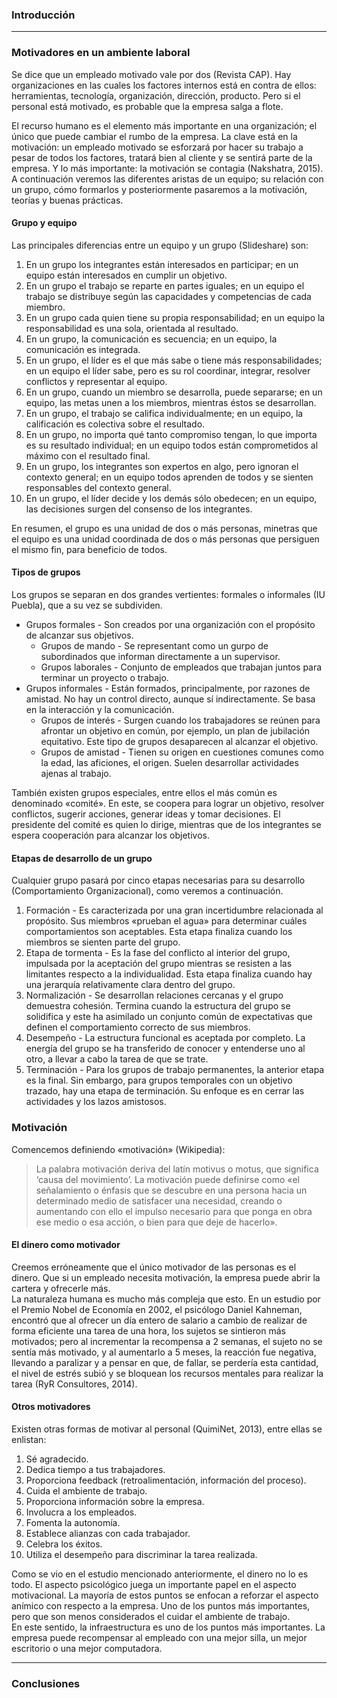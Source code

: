 ### Introducción

---

### Motivadores en un ambiente laboral

Se dice que un empleado motivado vale por dos (Revista CAP). Hay organizaciones en las cuales los factores internos está en contra de ellos: herramientas, tecnología, organización, dirección, producto. Pero si el personal está motivado, es probable que la empresa salga a flote.

El recurso humano es el elemento más importante en una organización; el único que puede cambiar el rumbo de la empresa. La clave está en la motivación: un empleado motivado se esforzará por hacer su trabajo a pesar de todos los factores, tratará bien al cliente y se sentirá parte de la empresa. Y lo más importante: la motivación se contagia (Nakshatra, 2015).  
A continuación veremos las diferentes aristas de un equipo; su relación con un grupo, cómo formarlos y posteriormente pasaremos a la motivación, teorías y buenas prácticas.

#### Grupo y equipo

Las principales diferencias entre un equipo y un grupo (Slideshare) son:

1. En un grupo los integrantes están interesados en participar; en un equipo están interesados en cumplir un objetivo.
2. En un grupo el trabajo se reparte en partes iguales; en un equipo el trabajo se distribuye según las capacidades y competencias de cada miembro.
3. En un grupo cada quien tiene su propia responsabilidad; en un equipo la responsabilidad es una sola, orientada al resultado.
4. En un grupo, la comunicación es secuencia; en un equipo, la comunicación es integrada.
5. En un grupo, el líder es el que más sabe o tiene más responsabilidades; en un equipo el líder sabe, pero es su rol coordinar, integrar, resolver conflictos y representar al equipo.
6. En un grupo, cuando un miembro se desarrolla, puede separarse; en un equipo, las metas unen a los miembros, mientras éstos se desarrollan.
7. En un grupo, el trabajo se califica individualmente; en un equipo, la calificación es colectiva sobre el resultado.
8. En un grupo, no importa qué tanto compromiso tengan, lo que importa es su resultado individual; en un equipo todos están comprometidos al máximo con el resultado final.
9. En un grupo, los integrantes son expertos en algo, pero ignoran el contexto general; en un equipo todos aprenden de todos y se sienten responsables del contexto general.
10. En un grupo, el líder decide y los demás sólo obedecen; en un equipo, las decisiones surgen del consenso de los integrantes.

En resumen, el grupo es una unidad de dos o más personas, minetras que el equipo es una unidad coordinada de dos o más personas que persiguen el mismo fin, para beneficio de todos.

#### Tipos de grupos

Los grupos se separan en dos grandes vertientes: formales o informales (IU Puebla), que a su vez se subdividen.

- Grupos formales - Son creados por una organización con el propósito de alcanzar sus objetivos.
  - Grupos de mando - Se representant como un gurpo de subordinados que informan directamente a un supervisor.
  - Grupos laborales - Conjunto de empleados que trabajan juntos para terminar un proyecto o trabajo.
- Grupos informales - Están formados, principalmente, por razones de amistad. No hay un control directo, aunque sí indirectamente. Se basa en la interacción y la comunicación.
  - Grupos de interés - Surgen cuando los trabajadores se reúnen para afrontar un objetivo en común, por ejemplo, un plan de jubilación equitativo. Este tipo de grupos desaparecen al alcanzar el objetivo.
  - Grupos de amistad - Tienen su origen en cuestiones comunes como la edad, las aficiones, el origen. Suelen desarrollar actividades ajenas al trabajo.

También existen grupos especiales, entre ellos el más común es denominado «comité». En este, se coopera para lograr un objetivo, resolver conflictos, sugerir acciones, generar ideas y tomar decisiones. El presidente del comité es quien lo dirige, mientras que de los integrantes se espera cooperación para alcanzar los objetivos.

#### Etapas de desarrollo de un grupo

Cualquier grupo pasará por cinco etapas necesarias para su desarrollo (Comportamiento Organizacional), como veremos a continuación.

1. Formación - Es caracterizada por una gran incertidumbre relacionada al propósito. Sus miembros «prueban el agua» para determinar cuáles comportamientos son aceptables. Esta etapa finaliza cuando los miembros se sienten parte del grupo.
2. Etapa de tormenta - Es la fase del conflicto al interior del grupo, impulsada por la aceptación del grupo mientras se resisten a las limitantes respecto a la individualidad. Esta etapa finaliza cuando hay una jerarquía relativamente clara dentro del grupo.
3. Normalización - Se desarrollan relaciones cercanas y el grupo demuestra cohesión. Termina cuando la estructura del grupo se solidifica y este ha asimilado un conjunto común de expectativas que definen el comportamiento correcto de sus miembros.
4. Desempeño - La estructura funcional es aceptada por completo. La energía del grupo se ha transferido de conocer y entenderse uno al otro, a llevar a cabo la tarea de que se trate.
5. Terminación - Para los grupos de trabajo permanentes, la anterior etapa es la final. Sin embargo, para grupos temporales con un objetivo trazado, hay una etapa de terminación. Su enfoque es en cerrar las actividades y los lazos amistosos.

### Motivación

Comencemos definiendo «motivación» (Wikipedia):

> La palabra motivación deriva del latín motivus o motus, que significa ‘causa del movimiento’. La motivación puede definirse como «el señalamiento o énfasis que se descubre en una persona hacia un determinado medio de satisfacer una necesidad, creando o aumentando con ello el impulso necesario para que ponga en obra ese medio o esa acción, o bien para que deje de hacerlo».

#### El dinero como motivador

Creemos erróneamente que el único motivador de las personas es el dinero. Que si un empleado necesita motivación, la empresa puede abrir la cartera y ofrecerle más.  
La naturaleza humana es mucho más compleja que esto. En un estudio por el Premio Nobel de Economía en 2002, el psicólogo Daniel Kahneman, encontró que al ofrecer un día entero de salario a cambio de realizar de forma eficiente una tarea de una hora, los sujetos se sintieron más motivados; pero al incrementar la recompensa a 2 semanas, el sujeto no se sentía más motivado, y al aumentarlo a 5 meses, la reacción fue negativa, llevando a paralizar y a pensar en que, de fallar, se perdería esta cantidad, el nivel de estrés subió y se bloquean los recursos mentales para realizar la tarea (RyR Consultores, 2014).

#### Otros motivadores

Existen otras formas de motivar al personal (QuimiNet, 2013), entre ellas se enlistan:

1. Sé agradecido.
2. Dedica tiempo a tus trabajadores.
3. Proporciona feedback (retroalimentación, información del proceso).
4. Cuida el ambiente de trabajo.
5. Proporciona información sobre la empresa.
6. Involucra a los empleados.
7. Fomenta la autonomía.
8. Establece alianzas con cada trabajador.
9. Celebra los éxitos.
10. Utiliza el desempeño para discriminar la tarea realizada.

Como se vio en el estudio mencionado anteriormente, el dinero no lo es todo. El aspecto psicológico juega un importante papel en el aspecto motivacional. La mayoría de estos puntos se enfocan a reforzar el aspecto anímico con respecto a la empresa. Uno de los puntos más importantes, pero que son menos considerados el cuidar el ambiente de trabajo.  
En este sentido, la infraestructura es uno de los puntos más importantes. La empresa puede recompensar al empleado con una mejor silla, un mejor escritorio o una mejor computadora.

---

### Conclusiones
